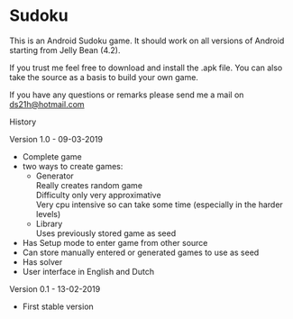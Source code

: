 # Sudoku

This is an Android Sudoku game. It should work on all versions of Android starting from Jelly Bean (4.2).

If you trust me feel free to download and install the .apk file.
You can also take the source as a basis to build your own game.

If you have any questions or remarks please send me a mail on ds21h@hotmail.com

History

Version 1.0 - 09-03-2019
-   Complete game
-   two ways to create games:
    -   Generator  
        Really creates random game  
        Difficulty only very approximative  
        Very cpu intensive so can take some time (especially in the harder levels)
    -   Library  
        Uses previously stored game as seed
-   Has Setup mode to enter game from other source
-   Can store manually entered or generated games to use as seed
-   Has solver
-   User interface in English and Dutch

Version 0.1 - 13-02-2019
-	First stable version
